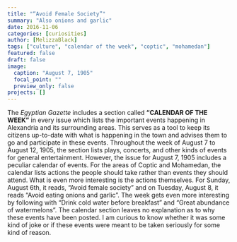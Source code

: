 ```yaml
---
title: "“Avoid Female Society”"
summary: "Also onions and garlic"
date: 2016-11-06
categories: [curiosities]
author: [MelizzaBlack]
tags: ["culture", "calendar of the week", "coptic", "mohamedan"]
featured: false
draft: false
image:
  caption: "August 7, 1905"
  focal_point: ""
  preview_only: false
projects: []
---
```

The *Egyptian Gazette* includes a section called **“CALENDAR OF THE WEEK”** in every issue which lists the important events happening in Alexandria and its surrounding areas. This serves as a tool to keep its citizens up-to-date with what is happening in the town and advises them to go and participate in these events. Throughout the week of August 7 to August 12, 1905, the section lists plays, concerts, and other kinds of events for general entertainment. However, the issue for August 7, 1905 includes a peculiar calendar of events. For the areas of Coptic and Mohamedan, the calendar lists actions the people should take rather than events they should attend. What is even more interesting is the actions themselves. For Sunday, August 6th, it reads, “Avoid female society” and on Tuesday, August 8, it reads “Avoid eating onions and garlic”. The week gets even more interesting by following with “Drink cold water before breakfast” and “Great abundance of watermelons”. The calendar section leaves no explanation as to why these events have been posted. I am curious to know whether it was some kind of joke or if these events were meant to be taken seriously for some kind of reason.
